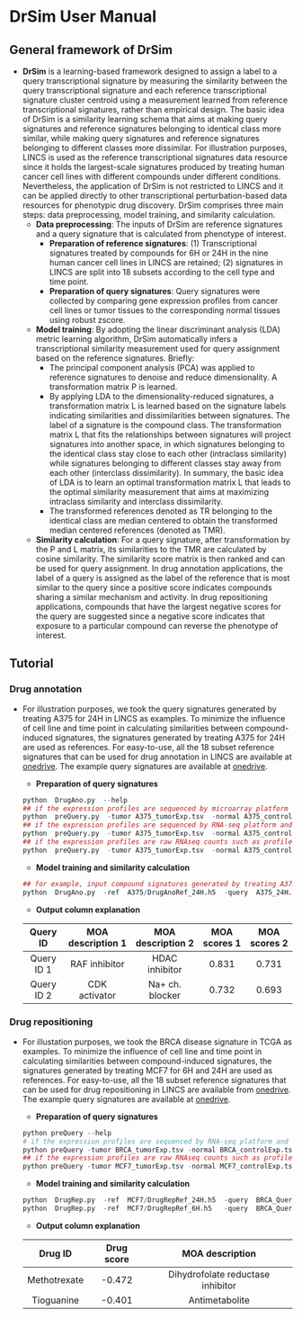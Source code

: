 # DrSim User Manual
## General framework of DrSim
* **DrSim** is a learning-based framework designed to assign a label to a query transcriptional signature by measuring the similarity between the query transcriptional signature and each reference transcriptional signature cluster centroid using a measurement learned from reference transcriptional signatures, rather than empirical design. The basic idea of DrSim is a similarity learning schema that aims at making query signatures and reference signatures belonging to identical class more similar, while making query signatures and reference signatures belonging to different classes more dissimilar. For illustration purposes, LINCS is used as the reference transcriptional signatures data resource since it holds the largest-scale signatures produced by treating human cancer cell lines with different compounds under different conditions. Nevertheless, the application of DrSim is not restricted to LINCS and it can be applied directly to other transcriptional perturbation-based data resources for phenotypic drug discovery. DrSim comprises three main steps: data preprocessing, model training, and similarity calculation.
  * **Data preprocessing**: The inputs of DrSim are reference signatures and a query signature that is calculated from phenotype of interest.
    * **Preparation of reference signatures**: (1) Transcriptional signatures treated by compounds for 6H or 24H in the nine human cancer cell lines in LINCS are retained;  (2) signatures in LINCS are split into 18 subsets according to the cell type and time point.
    * **Preparation of query signatures**: Query signatures were collected by comparing gene expression profiles from cancer cell lines or tumor tissues to the corresponding normal tissues using robust zscore.
  * **Model training**: By adopting the linear discriminant analysis (LDA) metric learning algorithm, DrSim automatically infers a transcriptional similarity measurement 
used for query assignment based on the reference signatures. Briefly:
    * The principal component analysis (PCA) was applied to reference signatures to denoise and reduce dimensionality. A transformation matrix P is learned.
    * By applying LDA to the dimensionality-reduced signatures, a transformation matrix L is learned based on the signature labels indicating similarities and dissimilarities between signatures. The label of a signature is the compound class. The transformation matrix L that fits the relationships between signatures will project signatures into another space, in which signatures belonging to the identical class stay close to each other (intraclass similarity) while signatures belonging to different classes stay away from each other (interclass dissimilarity). In summary, the basic idea of LDA is to learn an optimal transformation matrix L that leads to the optimal similarity measurement that aims at maximizing intraclass similarity and interclass dissimilarity.
    * The transformed references denoted as TR belonging to the identical class are median centered to obtain the transformed median centered references (denoted as TMR).
  * **Similarity calculation**: For a query signature, after transformation by the P and L matrix, its similarities to the TMR are calculated by cosine similarity. The similarity score matrix is then ranked and can be used for query assignment. In drug annotation applications, the label of a query is assigned as the label of the reference that is most similar to the query since a positive score indicates compounds sharing a similar mechanism and activity. In drug repositioning applications, compounds that have the largest negative scores for the query are suggested since a negative score indicates that exposure to a particular compound can reverse the phenotype of interest.

## **Tutorial**
### **Drug annotation**
* For illustration purposes, we took the query signatures generated by treating A375 for 24H in LINCS as examples. To minimize the influence of cell line and time point in calculating similarities between compound-induced signatures, the signatures generated by treating A375 for 24H are used as references. For easy-to-use, all the 18 subset reference signatures that can be used for drug annotation in LINCS are available at [onedrive](https://tongjieducn-my.sharepoint.com/:f:/g/personal/1810546_tongji_edu_cn/EsGz1_ulnkBOr4KIW3RIw04BNkB01ShvpfL5aNnosFrfCw?e=hJi0N9). The example query signatures are available at [onedrive](https://tongjieducn-my.sharepoint.com/:f:/g/personal/1810546_tongji_edu_cn/EilBAh48yfNCmgXZGu1kF5AB845goXLHllwhg1Q8d9akjg?e=pusKSM).    
    * **Preparation of query signatures** 
    ```r
    python  DrugAno.py  --help
    ## if the expression profiles are sequenced by microarray platform and have been normalized such as profiles in CMap and LINCS:
    python  preQuery.py  -tumor A375_tumorExp.tsv  -normal A375_controlExp.tsv  
    ## if the expression profiles are sequenced by RNA-seq platform and have been normalized to fpkm such as profiles in TCGA:
    python  preQuery.py  -tumor A375_tumorExp.tsv  -normal A375_controlExp.tsv  -log2 
    ## if the expression profiles are raw RNAseq counts such as profiles in GEO:
    python  preQuery.py  -tumor A375_tumorExp.tsv  -normal A375_controlExp.tsv  -normalize
    ```  
    
    * **Model training and similarity calculation** 
    ```r
    ## for example, input compound signatures generated by treating A375 for 24H
    python  DrugAno.py  -ref  A375/DrugAnoRef_24H.h5  -query  A375_24H.tsv
    ```
    
    * **Output column explanation**
    
    | Query ID           | MOA description 1 | MOA description 2 | MOA scores 1 | MOA scores 2|
    | :-----------: | :-----------: | :--------: | :--------: | :--------: | 
    | Query ID 1               | RAF inhibitor | HDAC inhibitor | 0.831 | 0.731 |  
    | Query ID 2               | CDK activator  | Na+ ch. blocker | 0.732  | 0.693| 



     
    
### **Drug repositioning**
* For illustation purposes, we took the BRCA disease signature in TCGA as examples. To minimize the influence of cell line and time point in calculating similarities between compound-induced signatures, the signatures generated by treating MCF7 for 6H and 24H are used as references. For easy-to-use, all the 18 subset reference signatures that can be used for drug repositioning in LINCS are available from [onedrive](https://tongjieducn-my.sharepoint.com/:f:/g/personal/1810546_tongji_edu_cn/EsGz1_ulnkBOr4KIW3RIw04BNkB01ShvpfL5aNnosFrfCw?e=hJi0N9). The example query signatures are available at [onedrive](https://tongjieducn-my.sharepoint.com/:f:/g/personal/1810546_tongji_edu_cn/EilBAh48yfNCmgXZGu1kF5AB845goXLHllwhg1Q8d9akjg?e=pusKSM).
    * **Preparation of query signatures** 
    ```r
    python preQuery --help 
    # if the expression profiles are sequenced by RNA-seq platform and have been normalized to fpkm such as profiles in TCGA:
    python preQuery -tumor BRCA_tumorExp.tsv -normal BRCA_controlExp.tsv  -log2  -output  BRCA_Query.tsv 
    ## if the expression profiles are raw RNAseq counts such as profiles in GEO, for example:
    python preQuery -tumor MCF7_tumorExp.tsv -normal MCF7_controlExp.tsv  -normalize
    ```
    
    * **Model training and similarity calculation**
    ```r
    python  DrugRep.py  -ref  MCF7/DrugRepRef_24H.h5  -query  BRCA_Query.tsv  
    python  DrugRep.py  -ref  MCF7/DrugRepRef_6H.h5   -query  BRCA_Query.tsv 
    ```
    
    * **Output column explanation**
        
    | Drug ID | Drug score  | MOA description |
    | :-----------: | :-----------: |:----------:|
    | Methotrexate               | -0.472 |  Dihydrofolate reductase inhibitor  |
    | Tioguanine               | -0.401 |   Antimetabolite | 
    

    
    















